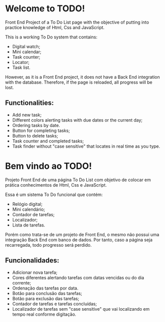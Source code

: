 # Welcome to TODO!
Front End Project of a To Do List page with the objective of putting into practice knowledge of Html, Css and JavaScript.

This is a working To Do system that contains:
- Digital watch;
- Mini calendar;
- Task counter;
- Locator;
- Task list.

However, as it is a Front End project, it does not have a Back End integration with the database. Therefore, if the page is reloaded, all progress will be lost.

## Functionalities:
- Add new task;
- Different colors alerting tasks with due dates or the current day;
- Ordering tasks by date.
- Button for completing tasks;
- Button to delete tasks;
- Task counter and completed tasks;
- Task finder without "case sensitive" that locates in real time as you type.



# Bem vindo ao TODO!
Projeto Front End de uma página To Do List com objetivo de colocar em prática conhecimentos de Html, Css e JavaScript.

Essa é um sistema To Do funcional que contém:
- Relógio digital;
- Mini calendário;
- Contador de tarefas;
- Localizador;
- Lista de tarefas.

Porém como trata-se de um projeto de Front End, o mesmo não possui uma integração Back End com banco de dados. Por tanto, caso a página seja recarregada, todo progresso será perdido.

## Funcionalidades:
- Adicionar nova tarefa;
- Cores diferentes alertando tarefas com datas vencidas ou do dia corrente;
- Ordenação das tarefas por data.
- Botão para conclusão das tarefas;
- Botão para exclusão das tarefas;
- Contador de tarefas e tarefas concluídas;
- Localizador de tarefas sem "case sensitive" que vai localizando em tempo real conforme digitação.
